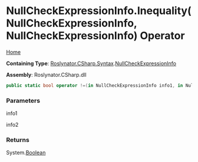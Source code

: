 # NullCheckExpressionInfo\.Inequality\(NullCheckExpressionInfo, NullCheckExpressionInfo\) Operator

[Home](../../../../../README.md)

**Containing Type**: [Roslynator.CSharp.Syntax](../../README.md)\.[NullCheckExpressionInfo](../README.md)

**Assembly**: Roslynator\.CSharp\.dll

```csharp
public static bool operator !=(in NullCheckExpressionInfo info1, in NullCheckExpressionInfo info2)
```

### Parameters

info1



info2



### Returns

System\.[Boolean](https://docs.microsoft.com/en-us/dotnet/api/system.boolean)

